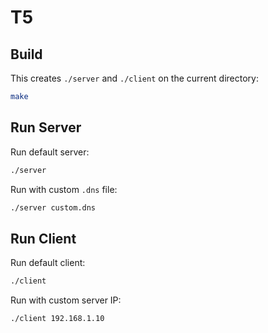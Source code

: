 # T5

## Build

This creates `./server` and `./client` on the current directory:

```sh
make
```

## Run Server

Run default server:

```sh
./server
```

Run with custom `.dns` file:

```sh
./server custom.dns
```

## Run Client

Run default client:

```sh
./client
```

Run with custom server IP:

```sh
./client 192.168.1.10
```
